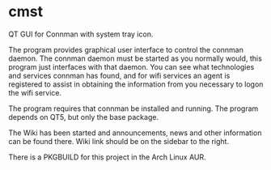 cmst
====

QT GUI for Connman with system tray icon.

The program provides graphical user interface to control the connman daemon.  The connman daemon
must be started as you normally would, this program just interfaces with that daemon. You can see
what technologies and services connman has found, and for wifi services an agent is registered to
assist in obtaining the information from you necessary to logon the wifi service.

The program requires that connman be installed and running.  The program depends on QT5, but only the base package. 

The Wiki has been started and announcements, news and other information can be found there.  Wiki link should be on the sidebar to the right.

There is a PKGBUILD for this project in the Arch Linux AUR.
